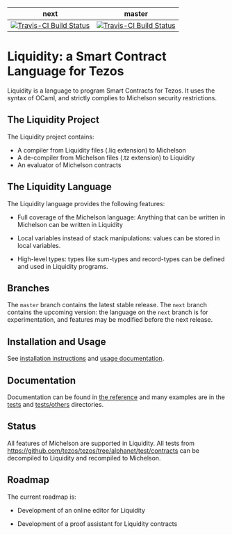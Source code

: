 next | master
------------ | -------------
[![Travis-CI Build Status](https://travis-ci.org/OCamlPro/liquidity.svg?branch=next)](https://travis-ci.org/OCamlPro/liquidity) | [![Travis-CI Build Status](https://travis-ci.org/OCamlPro/liquidity.svg?branch=master)](https://travis-ci.org/OCamlPro/liquidity) 


Liquidity: a Smart Contract Language for Tezos
==============================================

Liquidity is a language to program Smart Contracts for Tezos. It uses
the syntax of OCaml, and strictly complies to Michelson security
restrictions.

The Liquidity Project
---------------------

The Liquidity project contains:
* A compiler from Liquidity files (.liq extension) to Michelson
* A de-compiler from Michelson files (.tz extension) to Liquidity
* An evaluator of Michelson contracts

The Liquidity Language
----------------------

The Liquidity language provides the following features:

* Full coverage of the Michelson language: Anything that can be written in
  Michelson can be written in Liquidity

* Local variables instead of stack manipulations: values can be stored
  in local variables.

* High-level types: types like sum-types and record-types can be defined
  and used in Liquidity programs.

Branches
--------

The `master` branch contains the latest stable release. The `next`
branch contains the upcoming version: the language on the `next`
branch is for experimentation, and features may be modified before the
next release.


Installation and Usage
----------------------

See [installation instructions](docs/sphinx/src/installation/index.rst) and
[usage documentation](docs/sphinx/src/usage/index.rst).

Documentation
-------------

Documentation can be found in [the reference](docs/sphinx/src/reference/liquidity.rst)
and many examples are in the [tests](tests/) and
[tests/others](tests/others/) directories.

Status
------

All features of Michelson are supported in Liquidity. All tests from
https://github.com/tezos/tezos/tree/alphanet/test/contracts can be
decompiled to Liquidity and recompiled to Michelson.

Roadmap
-------

The current roadmap is:

* Development of an online editor for Liquidity

* Development of a proof assistant for Liquidity contracts

